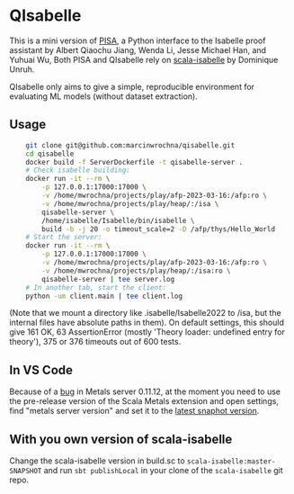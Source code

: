# QIsabelle
This is a mini version of [PISA](https://github.com/albertqjiang/Portal-to-ISAbelle),
a Python interface to the Isabelle proof assistant by Albert Qiaochu Jiang, Wenda Li, Jesse Michael Han, and Yuhuai Wu,
Both PISA and QIsabelle rely on [scala-isabelle](https://github.com/dominique-unruh/scala-isabelle) by Dominique Unruh.

QIsabelle only aims to give a simple, reproducible environment for evaluating ML models (without dataset extraction).

## Usage
```bash
    git clone git@github.com:marcinwrochna/qisabelle.git
    cd qisabelle
    docker build -f ServerDockerfile -t qisabelle-server .
    # Check isabelle building:
    docker run -it --rm \
        -p 127.0.0.1:17000:17000 \
        -v /home/mwrochna/projects/play/afp-2023-03-16:/afp:ro \
        -v /home/mwrochna/projects/play/heap/:/isa \
        qisabelle-server \
        /home/isabelle/Isabelle/bin/isabelle \
        build -b -j 20 -o timeout_scale=2 -D /afp/thys/Hello_World
    # Start the server:
    docker run -it --rm \
        -p 127.0.0.1:17000:17000 \
        -v /home/mwrochna/projects/play/afp-2023-03-16:/afp:ro \
        -v /home/mwrochna/projects/play/heap/:/isa:ro \
        qisabelle-server | tee server.log
    # In another tab, start the client:
    python -um client.main | tee client.log
```
(Note that we mount a directory like .isabelle/Isabelle2022 to /isa, but the internal files have absolute paths in them).
On default settings, this should give 161 OK, 63 AssertionError (mostly 'Theory loader: undefined entry for theory'), 375 or 376 timeouts out of 600 tests.

## In VS Code
Because of a [bug](https://github.com/scalameta/metals/issues/5387) in Metals server 0.11.12,
at the moment you need to use the pre-release version of the Scala Metals extension and open
settings, find "metals server version" and set it to the
[latest snaphot version](https://scalameta.org/metals/docs/#latest-metals-server-versions).

## With you own version of scala-isabelle
Change the scala-isabelle version in build.sc to `scala-isabelle:master-SNAPSHOT`
and run `sbt publishLocal` in your clone of the `scala-isabelle` git repo.
